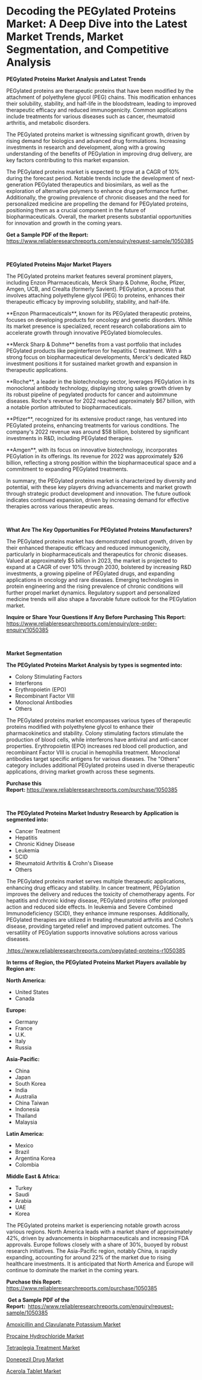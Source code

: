 <p><h1>Decoding the PEGylated Proteins Market: A Deep Dive into the Latest Market Trends, Market Segmentation, and Competitive Analysis</h1></p><p><strong>PEGylated Proteins Market Analysis and Latest Trends</strong></p>
<p><p>PEGylated proteins are therapeutic proteins that have been modified by the attachment of polyethylene glycol (PEG) chains. This modification enhances their solubility, stability, and half-life in the bloodstream, leading to improved therapeutic efficacy and reduced immunogenicity. Common applications include treatments for various diseases such as cancer, rheumatoid arthritis, and metabolic disorders.</p><p>The PEGylated proteins market is witnessing significant growth, driven by rising demand for biologics and advanced drug formulations. Increasing investments in research and development, along with a growing understanding of the benefits of PEGylation in improving drug delivery, are key factors contributing to this market expansion. </p><p>The PEGylated proteins market is expected to grow at a CAGR of 10% during the forecast period. Notable trends include the development of next-generation PEGylated therapeutics and biosimilars, as well as the exploration of alternative polymers to enhance drug performance further. Additionally, the growing prevalence of chronic diseases and the need for personalized medicine are propelling the demand for PEGylated proteins, positioning them as a crucial component in the future of biopharmaceuticals. Overall, the market presents substantial opportunities for innovation and growth in the coming years.</p></p>
<p><strong>Get a Sample PDF of the Report:&nbsp;</strong> <a href="https://www.reliableresearchreports.com/enquiry/request-sample/1050385?utm_campaign=32&utm_medium=2&utm_source=Github&utm_content=ia&utm_term=08032025&utm_id=pegylated-proteins">https://www.reliableresearchreports.com/enquiry/request-sample/1050385</a></p>
<p>&nbsp;</p>
<p><strong>PEGylated Proteins Major Market Players</strong></p>
<p><p>The PEGylated proteins market features several prominent players, including Enzon Pharmaceuticals, Merck Sharp & Dohme, Roche, Pfizer, Amgen, UCB, and Crealta (formerly Savient). PEGylation, a process that involves attaching polyethylene glycol (PEG) to proteins, enhances their therapeutic efficacy by improving solubility, stability, and half-life.</p><p>**Enzon Pharmaceuticals**, known for its PEGylated therapeutic proteins, focuses on developing products for oncology and genetic disorders. While its market presence is specialized, recent research collaborations aim to accelerate growth through innovative PEGylated biomolecules.</p><p>**Merck Sharp & Dohme** benefits from a vast portfolio that includes PEGylated products like peginterferon for hepatitis C treatment. With a strong focus on biopharmaceutical developments, Merck's dedicated R&D investment positions it for sustained market growth and expansion in therapeutic applications.</p><p>**Roche**, a leader in the biotechnology sector, leverages PEGylation in its monoclonal antibody technology, displaying strong sales growth driven by its robust pipeline of pegylated products for cancer and autoimmune diseases. Roche's revenue for 2022 reached approximately $67 billion, with a notable portion attributed to biopharmaceuticals.</p><p>**Pfizer**, recognized for its extensive product range, has ventured into PEGylated proteins, enhancing treatments for various conditions. The company's 2022 revenue was around $58 billion, bolstered by significant investments in R&D, including PEGylated therapies.</p><p>**Amgen**, with its focus on innovative biotechnology, incorporates PEGylation in its offerings. Its revenue for 2022 was approximately $26 billion, reflecting a strong position within the biopharmaceutical space and a commitment to expanding PEGylated treatments.</p><p>In summary, the PEGylated proteins market is characterized by diversity and potential, with these key players driving advancements and market growth through strategic product development and innovation. The future outlook indicates continued expansion, driven by increasing demand for effective therapies across various therapeutic areas.</p></p>
<p>&nbsp;</p>
<p><strong>What Are The Key Opportunities For PEGylated Proteins Manufacturers?</strong></p>
<p><p>The PEGylated proteins market has demonstrated robust growth, driven by their enhanced therapeutic efficacy and reduced immunogenicity, particularly in biopharmaceuticals and therapeutics for chronic diseases. Valued at approximately $5 billion in 2023, the market is projected to expand at a CAGR of over 10% through 2030, bolstered by increasing R&D investments, a growing pipeline of PEGylated drugs, and expanding applications in oncology and rare diseases. Emerging technologies in protein engineering and the rising prevalence of chronic conditions will further propel market dynamics. Regulatory support and personalized medicine trends will also shape a favorable future outlook for the PEGylation market.</p></p>
<p><strong>Inquire or Share Your Questions If Any Before Purchasing This Report:</strong> <a href="https://www.reliableresearchreports.com/enquiry/pre-order-enquiry/1050385?utm_campaign=32&utm_medium=2&utm_source=Github&utm_content=ia&utm_term=08032025&utm_id=pegylated-proteins">https://www.reliableresearchreports.com/enquiry/pre-order-enquiry/1050385</a></p>
<p>&nbsp;</p>
<p><strong>Market Segmentation</strong></p>
<p><strong>The PEGylated Proteins Market Analysis by types is segmented into:</strong></p>
<p><ul><li>Colony Stimulating Factors</li><li>Interferons</li><li>Erythropoietin (EPO)</li><li>Recombinant Factor VIII</li><li>Monoclonal Antibodies</li><li>Others</li></ul></p>
<p><p>The PEGylated proteins market encompasses various types of therapeutic proteins modified with polyethylene glycol to enhance their pharmacokinetics and stability. Colony stimulating factors stimulate the production of blood cells, while interferons have antiviral and anti-cancer properties. Erythropoietin (EPO) increases red blood cell production, and recombinant Factor VIII is crucial in hemophilia treatment. Monoclonal antibodies target specific antigens for various diseases. The "Others" category includes additional PEGylated proteins used in diverse therapeutic applications, driving market growth across these segments.</p></p>
<p><strong>Purchase this Report:&nbsp;</strong><a href="https://www.reliableresearchreports.com/purchase/1050385?utm_campaign=32&utm_medium=2&utm_source=Github&utm_content=ia&utm_term=08032025&utm_id=pegylated-proteins">https://www.reliableresearchreports.com/purchase/1050385</a></p>
<p>&nbsp;</p>
<p><strong>The PEGylated Proteins Market Industry Research by Application is segmented into:</strong></p>
<p><ul><li>Cancer Treatment</li><li>Hepatitis</li><li>Chronic Kidney Disease</li><li>Leukemia</li><li>SCID</li><li>Rheumatoid Arthritis & Crohn's Disease</li><li>Others</li></ul></p>
<p><p>The PEGylated proteins market serves multiple therapeutic applications, enhancing drug efficacy and stability. In cancer treatment, PEGylation improves the delivery and reduces the toxicity of chemotherapy agents. For hepatitis and chronic kidney disease, PEGylated proteins offer prolonged action and reduced side effects. In leukemia and Severe Combined Immunodeficiency (SCID), they enhance immune responses. Additionally, PEGylated therapies are utilized in treating rheumatoid arthritis and Crohn’s disease, providing targeted relief and improved patient outcomes. The versatility of PEGylation supports innovative solutions across various diseases.</p></p>
<p><a href="https://www.reliableresearchreports.com/pegylated-proteins-r1050385?utm_campaign=32&utm_medium=2&utm_source=Github&utm_content=ia&utm_term=08032025&utm_id=pegylated-proteins">&nbsp;https://www.reliableresearchreports.com/pegylated-proteins-r1050385</a></p>
<p><strong>In terms of Region, the PEGylated Proteins Market Players available by Region are:</strong></p>
<p>
    <p> <strong> North America: </strong>
        <ul>
            <li>United States</li>
            <li>Canada</li>
        </ul>
        </p> 
    <p> <strong> Europe: </strong>
        <ul>
            <li>Germany</li>
            <li>France</li>
            <li>U.K.</li>
            <li>Italy</li>
            <li>Russia</li>
        </ul>
        </p> 
    <p> <strong> Asia-Pacific: </strong>
        <ul>
            <li>China</li>
            <li>Japan</li>
            <li>South Korea</li>
            <li>India</li>
            <li>Australia</li>
            <li>China Taiwan</li>
            <li>Indonesia</li>
            <li>Thailand</li>
            <li>Malaysia</li>
        </ul>
        </p> 
    <p> <strong> Latin America: </strong>
        <ul>
            <li>Mexico</li>
            <li>Brazil</li>
            <li>Argentina Korea</li>
            <li>Colombia</li>
        </ul>
        </p> 
    <p> <strong> Middle East & Africa: </strong>
        <ul>
            <li>Turkey</li>
            <li>Saudi</li>
            <li>Arabia</li>
            <li>UAE</li>
            <li>Korea</li>
        </ul>
    </p>
    </p>
<p><p>The PEGylated proteins market is experiencing notable growth across various regions. North America leads with a market share of approximately 42%, driven by advancements in biopharmaceuticals and increasing FDA approvals. Europe follows closely with a share of 30%, buoyed by robust research initiatives. The Asia-Pacific region, notably China, is rapidly expanding, accounting for around 22% of the market due to rising healthcare investments. It is anticipated that North America and Europe will continue to dominate the market in the coming years.</p></p>
<p><strong>Purchase this Report: </strong><a href="https://www.reliableresearchreports.com/purchase/1050385?utm_campaign=32&utm_medium=2&utm_source=Github&utm_content=ia&utm_term=08032025&utm_id=pegylated-proteins">https://www.reliableresearchreports.com/purchase/1050385</a></p>
<p>&nbsp;<strong>Get a Sample PDF of the Report:&nbsp;&nbsp;</strong><a href="https://www.reliableresearchreports.com/enquiry/request-sample/1050385?utm_campaign=32&utm_medium=2&utm_source=Github&utm_content=ia&utm_term=08032025&utm_id=pegylated-proteins">https://www.reliableresearchreports.com/enquiry/request-sample/1050385</a></p>
<p><strong></strong></p>
<p><p><a href="https://github.com/rocicbenton/Market-Research-Report-List-1/blob/main/amoxicillin-and-clavulanate-potassium-market.md?utm_campaign=32&utm_medium=2&utm_source=Github&utm_content=ia&utm_term=08032025&utm_id=pegylated-proteins">Amoxicillin and Clavulanate Potassium Market</a></p><p><a href="https://github.com/tahjaylestro/Market-Research-Report-List-1/blob/main/procaine-hydrochloride-market.md?utm_campaign=32&utm_medium=2&utm_source=Github&utm_content=ia&utm_term=08032025&utm_id=pegylated-proteins">Procaine Hydrochloride Market</a></p><p><a href="https://github.com/ishikodehira/Market-Research-Report-List-1/blob/main/tetraplegia-treatment-market.md?utm_campaign=32&utm_medium=2&utm_source=Github&utm_content=ia&utm_term=08032025&utm_id=pegylated-proteins">Tetraplegia Treatment Market</a></p><p><a href="https://github.com/filinjaic7/Market-Research-Report-List-1/blob/main/donepezil-drug-market.md?utm_campaign=32&utm_medium=2&utm_source=Github&utm_content=ia&utm_term=08032025&utm_id=pegylated-proteins">Donepezil Drug Market</a></p><p><a href="https://github.com/reeseberro3j/Market-Research-Report-List-1/blob/main/acerola-tablet-market.md?utm_campaign=32&utm_medium=2&utm_source=Github&utm_content=ia&utm_term=08032025&utm_id=pegylated-proteins">Acerola Tablet Market</a></p></p>